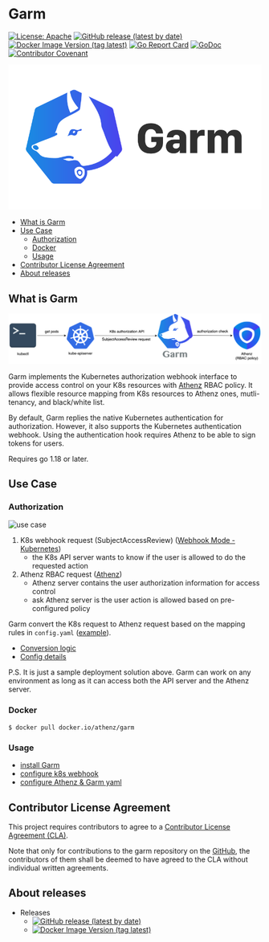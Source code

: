 # Garm

[![License: Apache](https://img.shields.io/badge/License-Apache%202.0-blue.svg?style=flat-square)](https://opensource.org/licenses/Apache-2.0)
[![GitHub release (latest by date)](https://img.shields.io/github/v/release/AthenZ/garm?style=flat-square&label=Github%20version)](https://github.com/AthenZ/garm/releases/latest)
[![Docker Image Version (tag latest)](https://img.shields.io/docker/v/athenz/garm/latest?style=flat-square&label=Docker%20version)](https://hub.docker.com/r/athenz/garm/tags)
[![Go Report Card](https://goreportcard.com/badge/github.com/AthenZ/garm)](https://goreportcard.com/report/github.com/AthenZ/garm)
[![GoDoc](http://godoc.org/github.com/AthenZ/garm?status.svg)](http://godoc.org/github.com/AthenZ/garm)
[![Contributor Covenant](https://img.shields.io/badge/Contributor%20Covenant-v2.0%20adopted-ff69b4.svg)](code_of_conduct.md)

![logo](./images/logo.png)

<!-- TOC insertAnchor:false -->

- [What is Garm](#what-is-garm)
- [Use Case](#use-case)
    - [Authorization](#authorization)
    - [Docker](#docker)
    - [Usage](#usage)
- [Contributor License Agreement](#contributor-license-agreement)
- [About releases](#about-releases)

<!-- /TOC -->

## What is Garm

![concept](./docs/assets/concept.png)

Garm implements the Kubernetes authorization webhook interface to provide access control on your K8s resources with [Athenz](https://github.com/AthenZ/athenz) RBAC policy. It allows flexible resource mapping from K8s resources to Athenz ones, mutli-tenancy, and black/white list.

By default, Garm replies the native Kubernetes authentication for authorization. However, it also supports the Kubernetes authentication webhook. Using the authentication hook requires Athenz to be able to sign tokens for users.

Requires go 1.18 or later.

## Use Case

### Authorization

![use case](./docs/assets/use-case.png)

1. K8s webhook request (SubjectAccessReview) ([Webhook Mode - Kubernetes](https://kubernetes.io/docs/reference/access-authn-authz/webhook/))
    - the K8s API server wants to know if the user is allowed to do the requested action
2. Athenz RBAC request ([Athenz](http://www.athenz.io/))
    - Athenz server contains the user authorization information for access control
    - ask Athenz server is the user action is allowed based on pre-configured policy

Garm convert the K8s request to Athenz request based on the mapping rules in `config.yaml` ([example](./config/testdata/example_config.yaml)).

- [Conversion logic](./docs/garm-functional-overview.md)
- [Config details](./docs/config-detail.md)

P.S. It is just a sample deployment solution above. Garm can work on any environment as long as it can access both the API server and the Athenz server.

### Docker
```shell
$ docker pull docker.io/athenz/garm
```

### Usage

- [install Garm](https://github.com/AthenZ/garm/blob/master/docs/installation/02.%20install-garm.md)
- [configure k8s webhook](https://github.com/AthenZ/garm/blob/master/docs/installation/03.%20config-k8s-in-webhook-mode.md)
- [configure Athenz & Garm yaml](./docs/config-detail.md)

## Contributor License Agreement

This project requires contributors to agree to a [Contributor License Agreement (CLA)](https://gist.github.com/ydnjp/3095832f100d5c3d2592).

Note that only for contributions to the garm repository on the [GitHub](https://github.com/AthenZ/garm), the contributors of them shall be deemed to have agreed to the CLA without individual written agreements.

## About releases

- Releases
    - [![GitHub release (latest by date)](https://img.shields.io/github/v/release/AthenZ/garm?style=flat-square&label=Github%20version)](https://github.com/AthenZ/garm/releases/latest)
    - [![Docker Image Version (tag latest)](https://img.shields.io/docker/v/athenz/garm/latest?style=flat-square&label=Docker%20version)](https://hub.docker.com/r/athenz/garm/tags)
